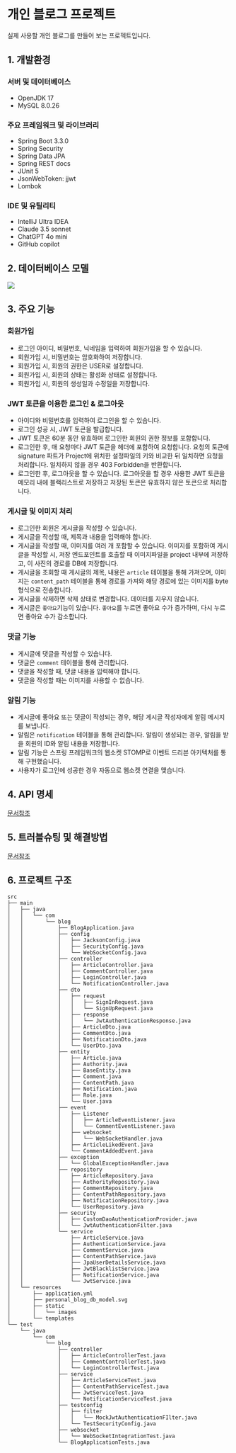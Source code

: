 
# 개인 블로그 프로젝트

실제 사용할 개인 블로그를 만들어 보는 프로젝트입니다.

## 1. 개발환경

### 서버 및 데이터베이스
- OpenJDK 17
- MySQL 8.0.26

### 주요 프레임워크 및 라이브러리
- Spring Boot 3.3.0
- Spring Security
- Spring Data JPA
- Spring REST docs
- JUnit 5
- JsonWebToken: jjwt
- Lombok

### IDE 및 유틸리티
- IntelliJ Ultra IDEA
- Claude 3.5 sonnet
- ChatGPT 4o mini
- GitHub copilot

## 2. 데이터베이스 모델
<img src=src\main\resources\personal_blog_db_model.svg>

## 3. 주요 기능

### 회원가입
- 로그인 아이디, 비밀번호, 닉네임을 입력하여 회원가입을 할 수 있습니다.
- 회원가입 시, 비밀번호는 암호화하여 저장합니다.
- 회원가입 시, 회원의 권한은 USER로 설정합니다.
- 회원가입 시, 회원의 상태는 활성화 상태로 설정합니다.
- 회원가입 시, 회원의 생성일과 수정일을 저장합니다.

### JWT 토큰을 이용한 로그인 & 로그아웃
- 아이디와 비밀번호를 입력하여 로그인을 할 수 있습니다.
- 로그인 성공 시, JWT 토큰을 발급합니다.
- JWT 토큰은 60분 동안 유효하며 로그인한 회원의 권한 정보를 포함합니다.
- 로그인한 후, 매 요청마다 JWT 토큰을 헤더에 포함하여 요청합니다. 요청의 토큰에 signature 파트가 Project에 위치한 설정파일의 키와 비교한 뒤 일치하면 요청을 처리합니다. 일치하지 않을 경우 403 Forbidden을 반환합니다.
- 로그인한 후, 로그아웃을 할 수 있습니다. 로그아웃을 할 경우 사용한 JWT 토큰을 메모리 내에 블랙리스트로 저장하고 저장된 토큰은 유효하지 않은 토큰으로 처리합니다.

### 게시글 및 이미지 처리
- 로그인한 회원은 게시글을 작성할 수 있습니다.
- 게시글을 작성할 때, 제목과 내용을 입력해야 합니다.
- 게시글을 작성할 때, 이미지를 여러 개 포함할 수 있습니다. 이미지를 포함하여 게시글을 작성할 시, 저장 엔드포인트를 호출할 때 이미지파일을 project 내부에 저장하고, 이 사진의 경로를 DB에 저장합니다.
- 게시글을 조회할 때 게시글의 제목, 내용은 `article` 테이블을 통해 가져오며, 이미지는 `content_path` 테이블을 통해 경로를 가져와 해당 경로에 있는 이미지를 byte 형식으로 전송합니다.
- 게시글을 삭제하면 삭제 상태로 변경합니다. 데이터를 지우지 않습니다.
- 게시글은 `좋아요`기능이 있습니다. `좋아요`를 누르면 좋아요 수가 증가하며, 다시 누르면 좋아요 수가 감소합니다.

### 댓글 기능
- 게시글에 댓글을 작성할 수 있습니다.
- 댓글은 `comment` 테이블을 통해 관리합니다.
- 댓글을 작성할 때, 댓글 내용을 입력해야 합니다.
- 댓글을 작성할 때는 이미지를 사용할 수 없습니다.

### 알림 기능
- 게시글에 좋아요 또는 댓글이 작성되는 경우, 해당 게시글 작성자에게 알림 메시지를 보냅니다.
- 알림은 `notification` 테이블을 통해 관리합니다. 알림이 생성되는 경우, 알림을 받을 회원의 ID와 알림 내용을 저장합니다.
- 알림 기능은 스프링 프레임워크의 웹소켓 STOMP로 이벤트 드리븐 아키텍처를 통해 구현했습니다.
- 사용자가 로그인에 성공한 경우 자동으로 웹소켓 연결을 맺습니다.

## 4. API 명세
[문서참조](src/docs/asciidoc/index.adoc)

## 5. 트러블슈팅 및 해결방법
[문서참조](src/docs/asciidoc/troubleShooting.adoc)

## 6. 프로젝트 구조
```
src
├── main
│   ├── java
│   │   └── com
│   │       └── blog
│   │           ├── BlogApplication.java
│   │           ├── config
│   │           │   ├── JacksonConfig.java
│   │           │   ├── SecurityConfig.java
│   │           │   └── WebSocketConfig.java
│   │           ├── controller
│   │           │   ├── ArticleController.java
│   │           │   ├── CommentController.java
│   │           │   ├── LoginController.java
│   │           │   └── NotificationController.java
│   │           ├── dto
│   │           │   ├── request
│   │           │   │   ├── SignInRequest.java
│   │           │   │   └── SignUpRequest.java
│   │           │   ├── response
│   │           │   │   └── JwtAuthenticationResponse.java
│   │           │   ├── ArticleDto.java
│   │           │   ├── CommentDto.java
│   │           │   ├── NotificationDto.java
│   │           │   └── UserDto.java
│   │           ├── entity
│   │           │   ├── Article.java
│   │           │   ├── Authority.java
│   │           │   ├── BaseEntity.java
│   │           │   ├── Comment.java
│   │           │   ├── ContentPath.java
│   │           │   ├── Notification.java
│   │           │   ├── Role.java
│   │           │   └── User.java
│   │           ├── event
│   │           │   ├── Listener
│   │           │   │   ├── ArticleEventListener.java
│   │           │   │   └── CommentEventListener.java
│   │           │   ├── websocket
│   │           │   │   └── WebSocketHandler.java
│   │           │   ├── ArticleLikedEvent.java
│   │           │   └── CommentAddedEvent.java
│   │           ├── exception
│   │           │   └── GlobalExceptionHandler.java
│   │           ├── repository
│   │           │   ├── ArticleRepository.java
│   │           │   ├── AuthorityRepository.java
│   │           │   ├── CommentRepository.java
│   │           │   ├── ContentPathRepository.java
│   │           │   ├── NotificationRepository.java
│   │           │   └── UserRepository.java
│   │           ├── security
│   │           │   ├── CustomDaoAuthenticationProvider.java
│   │           │   └── JwtAuthenticationFilter.java
│   │           └── service
│   │               ├── ArticleService.java
│   │               ├── AuthenticationService.java
│   │               ├── CommentService.java
│   │               ├── ContentPathService.java
│   │               ├── JpaUserDetailsService.java
│   │               ├── JwtBlacklistService.java
│   │               ├── NotificationService.java
│   │               └── JwtService.java
│   └── resources
│       ├── application.yml
│       ├── personal_blog_db_model.svg
│       ├── static
│       │   └── images
│       └── templates
└── test
    └── java
        └── com
            └── blog
                ├── controller
                │   ├── ArticleControllerTest.java
                │   ├── CommentControllerTest.java
                │   └── LoginControllerTest.java
                ├── service
                │   ├── ArticleServiceTest.java
                │   ├── ContentPathServiceTest.java
                │   ├── JwtServiceTest.java
                │   └── NotificationServiceTest.java
                ├── testconfig
                │   ├── filter
                │   │   └── MockJwtAuthenticationFIlter.java
                │   └── TestSecurityConfig.java
                ├── websocket
                │   └── WebSocketIntegrationTest.java
                └── BlogApplicationTests.java
```